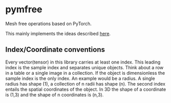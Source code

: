 # pymfree
Mesh free operations based on PyTorch. 

This mainly implements the ideas described [here](https://www.colorado.edu/amath/bengt-fornberg-0).


## Index/Coordinate conventions
Every vector(tensor) in this library carries at least one index. This leading index is the sample index and separates unique objects. Think about a row in a table or a single image in a collection. If the object is dimensionless  the sample index is the only index. An example would be a radius. A single radius has shape (1), a collection of n radii has shape (n). The second index entails the spatial coordinates of the object. In 3D the shape of a coordinate is (1,3) and the shape of n coordinates is (n,3).